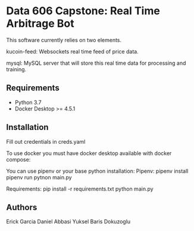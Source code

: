 # Data 606 Capstone: Real Time Arbitrage Bot

This software currently relies on two elements.

kucoin-feed:
Websockets real time feed of price data.

mysql:
MySQL server that will store this real time data for processing and training.

## Requirements

* Python 3.7
* Docker Desktop >= 4.5.1

## Installation

Fill out credentials in creds.yaml

To use docker you must have docker desktop available with docker compose:


You can use pipenv or your base python installation:
Pipenv:
pipenv install
pipenv run pytnon main.py

Requirements:
pip install -r requirements.txt
python main.py

## Authors

Erick Garcia
Daniel Abbasi
Yuksel Baris Dokuzoglu